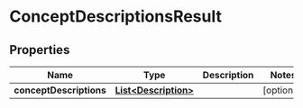 
# ConceptDescriptionsResult

## Properties
Name | Type | Description | Notes
------------ | ------------- | ------------- | -------------
**conceptDescriptions** | [**List&lt;Description&gt;**](Description.md) |  |  [optional]



